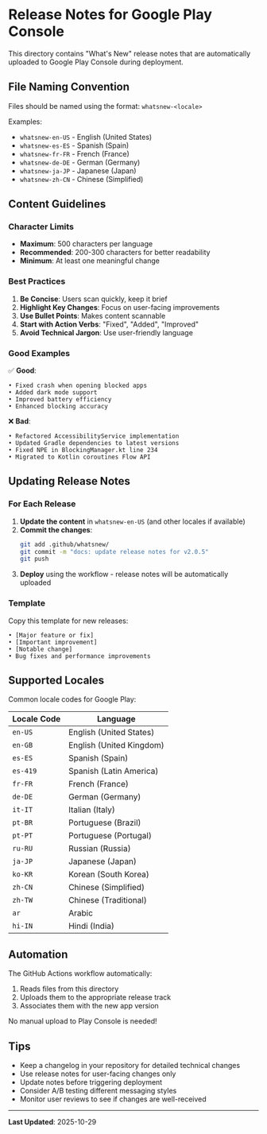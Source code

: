 # Release Notes for Google Play Console

This directory contains "What's New" release notes that are automatically uploaded to Google Play Console during deployment.

## File Naming Convention

Files should be named using the format: `whatsnew-<locale>`

Examples:
- `whatsnew-en-US` - English (United States)
- `whatsnew-es-ES` - Spanish (Spain)
- `whatsnew-fr-FR` - French (France)
- `whatsnew-de-DE` - German (Germany)
- `whatsnew-ja-JP` - Japanese (Japan)
- `whatsnew-zh-CN` - Chinese (Simplified)

## Content Guidelines

### Character Limits
- **Maximum**: 500 characters per language
- **Recommended**: 200-300 characters for better readability
- **Minimum**: At least one meaningful change

### Best Practices

1. **Be Concise**: Users scan quickly, keep it brief
2. **Highlight Key Changes**: Focus on user-facing improvements
3. **Use Bullet Points**: Makes content scannable
4. **Start with Action Verbs**: "Fixed", "Added", "Improved"
5. **Avoid Technical Jargon**: Use user-friendly language

### Good Examples

✅ **Good**:
```
• Fixed crash when opening blocked apps
• Added dark mode support
• Improved battery efficiency
• Enhanced blocking accuracy
```

❌ **Bad**:
```
• Refactored AccessibilityService implementation
• Updated Gradle dependencies to latest versions
• Fixed NPE in BlockingManager.kt line 234
• Migrated to Kotlin coroutines Flow API
```

## Updating Release Notes

### For Each Release

1. **Update the content** in `whatsnew-en-US` (and other locales if available)
2. **Commit the changes**:
   ```bash
   git add .github/whatsnew/
   git commit -m "docs: update release notes for v2.0.5"
   git push
   ```
3. **Deploy** using the workflow - release notes will be automatically uploaded

### Template

Copy this template for new releases:

```
• [Major feature or fix]
• [Important improvement]
• [Notable change]
• Bug fixes and performance improvements
```

## Supported Locales

Common locale codes for Google Play:

| Locale Code | Language |
|-------------|----------|
| `en-US` | English (United States) |
| `en-GB` | English (United Kingdom) |
| `es-ES` | Spanish (Spain) |
| `es-419` | Spanish (Latin America) |
| `fr-FR` | French (France) |
| `de-DE` | German (Germany) |
| `it-IT` | Italian (Italy) |
| `pt-BR` | Portuguese (Brazil) |
| `pt-PT` | Portuguese (Portugal) |
| `ru-RU` | Russian (Russia) |
| `ja-JP` | Japanese (Japan) |
| `ko-KR` | Korean (South Korea) |
| `zh-CN` | Chinese (Simplified) |
| `zh-TW` | Chinese (Traditional) |
| `ar` | Arabic |
| `hi-IN` | Hindi (India) |

## Automation

The GitHub Actions workflow automatically:
1. Reads files from this directory
2. Uploads them to the appropriate release track
3. Associates them with the new app version

No manual upload to Play Console is needed!

## Tips

- Keep a changelog in your repository for detailed technical changes
- Use release notes for user-facing changes only
- Update notes before triggering deployment
- Consider A/B testing different messaging styles
- Monitor user reviews to see if changes are well-received

---

**Last Updated**: 2025-10-29

